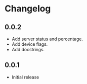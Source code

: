 # Changelog

## 0.0.2

* Add server status and percentage.
* Add device flags.
* Add docstrings.

## 0.0.1

* Initial release

